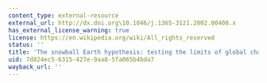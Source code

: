 ```yaml
---
content_type: external-resource
external_url: http://dx.doi.org\10.1046/j.1365-3121.2002.00408.x
has_external_license_warning: true
license: https://en.wikipedia.org/wiki/All_rights_reserved
status: ''
title: 'The snowball Earth hypothesis: testing the limits of global change'
uid: 7d824ec5-6315-427e-9aa8-5fa065b4bda7
wayback_url: ''
---
```

